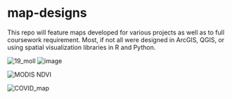 # map-designs
This repo will feature maps developed for various projects as well as to full coursework requirement. Most, if not all were designed in ArcGIS, QGIS, or using spatial visualization libraries in R and Python.

![19_moll](https://user-images.githubusercontent.com/7926311/222521434-2668c81d-d240-4b6b-b721-084d749111e2.png)
![image](https://user-images.githubusercontent.com/7926311/222611524-7724803e-d6b1-4986-b308-ec92b778e5a7.png)

![MODIS NDVI](https://user-images.githubusercontent.com/7926311/225773071-73958ceb-362d-475f-9a84-71889e7a530b.gif)

![COVID_map](https://user-images.githubusercontent.com/7926311/222875664-0d44cc63-e15e-448c-80ed-2ff8844f3bf3.png)

